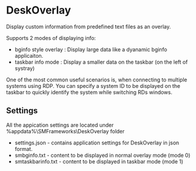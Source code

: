 # DeskOverlay
Display custom information from predefined text files as an overlay. 

Supports 2 modes of displaying info:
* bginfo style overlay : Display large data like a dyanamic bginfo applicaiton.
* taskbar info mode : Display a smaller data on the taskbar (on the left of systray)

One of the most common useful scenarios is, when connecting to multiple systems using RDP.
You can specify a system ID to be displayed on the taskbar to quickly identify the system while switching RDs windows.

## Settings

All the appication settings are located under %appdata%\SMFrameworks\DeskOverlay folder

* settings.json - contains application settings for DeskOverlay in json format.
* smbginfo.txt - content to be displayed in normal overlay mode (mode 0)
* smtaskbarinfo.txt - content to be displayed in taskbar mode (mode 1)


